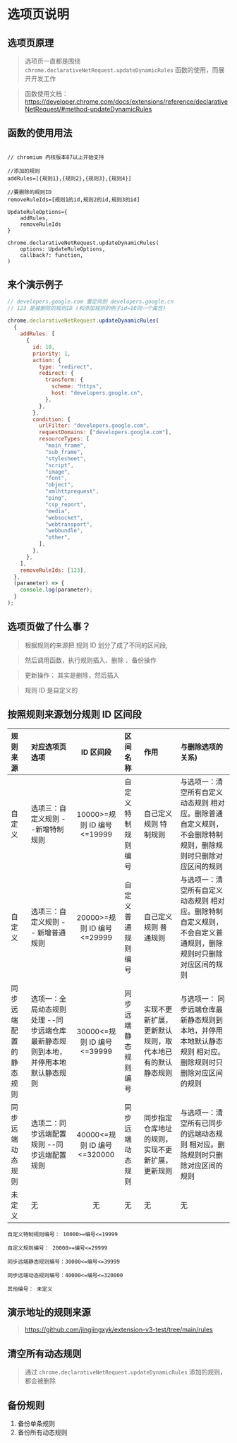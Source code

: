 # 选项页说明

## 选项页原理

> 选项页一直都是围绕 `chrome.declarativeNetRequest.updateDynamicRules` 函数的使用，而展开开发工作

> 函数使用文档： https://developer.chrome.com/docs/extensions/reference/declarativeNetRequest/#method-updateDynamicRules

## 函数的使用用法

```text

// chromium 内核版本87以上开始支持

//添加的规则
addRules=[{规则1},{规则2},{规则3},{规则4}]

//要删除的规则ID
removeRuleIds=[规则1的id,规则2的id,规则3的id]

UpdateRuleOptions={
    addRules,
    removeRuleIds
}

chrome.declarativeNetRequest.updateDynamicRules(
    options: UpdateRuleOptions,
    callback?: function,
)

```

## 来个演示例子

```javascript
// developers.google.com 重定向到 developers.google.cn
// 123 是被删除的规则ID (和添加规则的例子id=10同一个属性)

chrome.declarativeNetRequest.updateDynamicRules(
  {
    addRules: [
      {
        id: 10,
        priority: 1,
        action: {
          type: "redirect",
          redirect: {
            transform: {
              scheme: "https",
              host: "developers.google.cn",
            },
          },
        },
        condition: {
          urlFilter: "developers.google.com",
          requestDomains: ["developers.google.com"],
          resourceTypes: [
            "main_frame",
            "sub_frame",
            "stylesheet",
            "script",
            "image",
            "font",
            "object",
            "xmlhttprequest",
            "ping",
            "csp_report",
            "media",
            "websocket",
            "webtransport",
            "webbundle",
            "other",
          ],
        },
      },
    ],
    removeRuleIds: [123],
  },
  (parameter) => {
    console.log(parameter);
  }
);
```

## 选项页做了什么事？

> 根据规则的来源把 规则 ID 划分了成了不同的区间段,

> 然后调用函数，执行规则插入、删除 、备份操作

> 更新操作： 其实是删除，然后插入

> 规则 ID 是自定义的

## 按照规则来源划分规则 ID 区间段

| 规则来源               | 对应选项页选项                                                                    |          ID 区间段          | 区间名称             | 作用                                                     | 与删除选项的关系)                                                                                               |
| :--------------------- | :-------------------------------------------------------------------------------- | :-------------------------: | :------------------- | :------------------------------------------------------- | :-------------------------------------------------------------------------------------------------------------- |
| 自定义                 | 选项三：自定义规则 --新增特制规则                                                 | 10000>=规则 ID 编号<=19999  | 自定义特制规则编号   | 自己定义规则 特制规则                                    | 与选项一：清空所有自定义动态规则 相对应。删除普通自定义规则，不会删除特制规则，删除规则时只删除对应区间的规则   |
| 自定义                 | 选项三：自定义规则 -- 新增普通规则                                                | 20000>=规则 ID 编号<=29999  | 自定义普通规则编号   | 自己定义规则 普通规则                                    | 与选项一：清空所有自定义动态规则 相对应。删除特制自定义规则，不会自定义普通规则，删除规则时只删除对应区间的规则 |
| 同步远端配置的静态规则 | 选项一：全局动态规则处理 --同步远端仓库最新静态规则到本地，并停用本地默认静态规则 | 30000<=规则 ID 编号<=39999  | 同步远端静态规则编号 | 实现不更新扩展，更新默认规则，取代本地已有的默认静态规则 | 与选项一： 同步远端仓库最新静态规则到本地，并停用本地默认静态规则 相对应。删除规则时只删除对应区间的规则        |
| 同步远端动态规则       | 选项二：同步远端配置规则 --同步远端配置规则                                       | 40000<=规则 ID 编号<=320000 | 同步远端动态规则     | 同步指定仓库地址的规则， 实现不更新扩展，更新规则        | 与选项一：清空所有已同步的远端动态规则 相对应。删除规则时只删除对应区间的规则                                   |
| 未定义                 | 无                                                                                |             无              | 无                   | 无                                                       | 无                                                                                                              |

```text
自定义特制规则编号： 10000>=编号<=19999

自定义规则编号： 20000>=编号<=29999

同步远端静态规则编号：30000<=编号<=39999

同步远端动态规则编号：40000<=编号<=320000

其他编号： 未定义

```

## 演示地址的规则来源

> https://github.com/jingjingxyk/extension-v3-test/tree/main/rules

## 清空所有动态规则

> 通过 `chrome.declarativeNetRequest.updateDynamicRules` 添加的规则，都会被删除

## 备份规则

1. 备份单条规则
2. 备份所有动态规则
